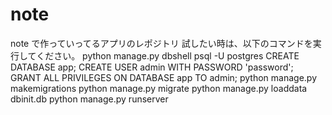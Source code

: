 # note
note で作っていってるアプリのレポジトリ
試したい時は、以下のコマンドを実行してください。
python manage.py dbshell
psql -U postgres
CREATE DATABASE app;
CREATE USER admin WITH PASSWORD 'password';
GRANT ALL PRIVILEGES ON DATABASE app TO admin;
python manage.py makemigrations 
python manage.py migrate
python manage.py loaddata dbinit.db
python manage.py runserver 
